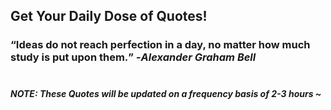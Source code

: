 ## Get Your Daily Dose of Quotes!
### <q>Ideas do not reach perfection in a day, no matter how much study is put upon them.</q> -<em>Alexander Graham Bell</em> <br><br>
##### NOTE: These Quotes will be updated on a frequency basis of 2-3 hours ~
